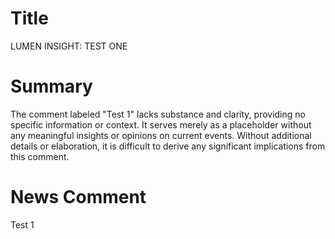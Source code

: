 # Title
LUMEN INSIGHT: TEST ONE

# Summary
The comment labeled "Test 1" lacks substance and clarity, providing no specific information or context. It serves merely as a placeholder without any meaningful insights or opinions on current events. Without additional details or elaboration, it is difficult to derive any significant implications from this comment.

# News Comment
Test 1
